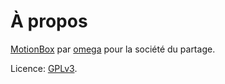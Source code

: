 # À propos

[MotionBox] par [omega] pour la société du partage.

Licence: [GPLv3](../license.html).

[MotionBox]: http://omega.gg/MotionBox/fr

[omega]: http://omega.gg/about/fr
